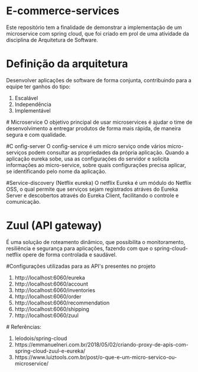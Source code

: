 # E-commerce-services
Este repositório tem a finalidade de demonstrar a implementação de um microservice com spring cloud, que foi criado em prol de uma atividade da disciplina de Arquitetura de Software.

# Definição da arquitetura
Desenvolver aplicações de software de forma conjunta, contribuindo para a equipe ter ganhos do tipo: 
<ol>
  <li>Escalável</li>
  <li>Independência</li>
  <li>Implementável</li>
</ol>
# Microservice
O objetivo principal de usar microservices é ajudar o time de desenvolvimento a entregar produtos de forma mais rápida, de maneira segura e com qualidade.

#C onfig-server
O config-service é um micro serviço onde vários micro-serviços podem consultar as propriedades da própria aplicação. Quando a aplicação eureka sobe, usa as configurações do servidor e solicita informações ao micro-service, sobre quais configurações precisa aplicar, se identificando pelo nome da aplicação.


#Service-discovery (Netflix eureka)
O netflix Eureka é um módulo do Netflix OSS, o qual permite que serviços sejam registrados atráves do Eureka Server e descobertos através do Eureka Client, facilitando o controle e comunicação.

# Zuul (API gateway)
É  uma solução de roteamento dinâmico, que possibilita o monitoramento, resiliência e segurança para aplicações, fazendo com que o spring-cloud-netflix opere de forma controlada e saudável.

#Configurações utilizadas para as API's presentes no projeto
<ol>
<li>http://localhost:6060/eureka</li>
<li>http://localhost:6060/account</li>
<li>http://localhost:6060/inventories</li>
<li>http://localhost:6060/order</li>
<li>http://localhost:6060/recommendation</li>
<li>http://localhost:6060/shipping</li>
  <li>http://localhost:6060/zuul</li>

</ol>
# Referências:
<ol>
  <li>lelodois/spring-cloud</li>
  <li>https://emmanuelneri.com.br/2018/05/02/criando-proxy-de-apis-com-spring-cloud-zuul-e-eureka/</li>
  <li>https://www.luiztools.com.br/post/o-que-e-um-micro-servico-ou-microservice/</li>
</ol>
